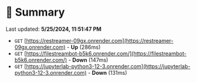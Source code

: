 # 📖 Summary
Last updated: **5/25/2024, 11:51:47 PM**

- `GET` [https://restreamer-09gx.onrender.com](https://restreamer-09gx.onrender.com) - **Up** (286ms)
- `GET` [https://filestreambot-b5k6.onrender.com/](https://filestreambot-b5k6.onrender.com/) - **Down** (147ms)
- `GET` [https://jupyterlab-python3-12-3.onrender.com](https://jupyterlab-python3-12-3.onrender.com) - **Down** (131ms)
